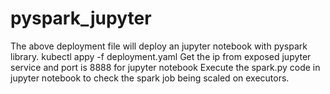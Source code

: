 # pyspark_jupyter
The above deployment file will deploy an jupyter notebook with pyspark library.
kubectl appy -f deployment.yaml
Get the ip from exposed jupyter service and port is 8888 for jupyter notebook
Execute the spark.py code in jupyter notebook to check the spark job being scaled on executors.
